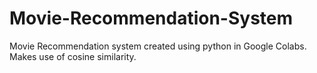 # Movie-Recommendation-System
Movie Recommendation system created using python in Google Colabs. Makes use of cosine similarity.
